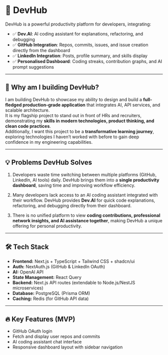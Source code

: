 # 🚀 DevHub

DevHub is a powerful productivity platform for developers, integrating:

- ✅ **Dev.AI**: AI coding assistant for explanations, refactoring, and debugging
- ✅ **GitHub Integration**: Repos, commits, issues, and issue creation directly from the dashboard
- ✅ **LinkedIn Integration**: Posts, profile summary, and skills display
- ✅ **Personalised Dashboard**: Coding streaks, contribution graphs, and AI prompt suggestions

---

## 🎯 Why am I building DevHub?

I am building DevHub to showcase my ability to design and build a **full-fledged production-grade application** that integrates AI, API services, and scalable architecture.  
It is my flagship project to stand out in front of HRs and recruiters, demonstrating my **skills in modern technologies, product thinking, and clean code practices**.  
Additionally, I want this project to be a **transformative learning journey**, exploring technologies I haven’t worked with before to gain deep confidence in my engineering capabilities.

---

## 💡 Problems DevHub Solves

1. Developers waste time switching between multiple platforms (GitHub, LinkedIn, AI tools) daily. DevHub brings them into a **single productivity dashboard**, saving time and improving workflow efficiency.

2. Many developers lack access to an AI coding assistant integrated with their workflow. DevHub provides **Dev.AI** for quick code explanations, refactoring, and debugging directly from their dashboard.

3. There is no unified platform to view **coding contributions, professional network insights, and AI assistance together**, making DevHub a unique offering for personal productivity.

---

## 🛠️ Tech Stack

- **Frontend:** Next.js + TypeScript + Tailwind CSS + shadcn/ui
- **Auth:** NextAuth.js (GitHub & LinkedIn OAuth)
- **AI:** OpenAI API
- **State Management:** React Query
- **Backend:** Next.js API routes (extendable to Node.js/NestJS microservices)
- **Database:** PostgreSQL (Prisma ORM)
- **Caching:** Redis (for GitHub API data)

---

## 🔥 Key Features (MVP)

- GitHub OAuth login
- Fetch and display user repos and commits
- AI coding assistant chat interface
- Responsive dashboard layout with sidebar navigation
